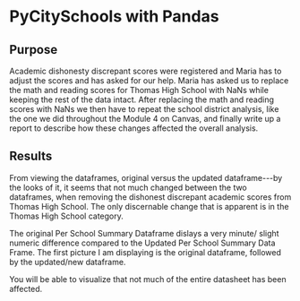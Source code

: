 # PyCitySchools with Pandas

## Purpose
Academic dishonesty discrepant scores were registered and Maria has to adjust the scores and has asked for our help. Maria has asked us to replace the math and reading scores for Thomas High School with NaNs while keeping the rest of the data intact. After replacing the math and reading scores with NaNs we then have to repeat the school district analysis, like the one we did throughout the Module 4 on Canvas, and finally write up a report to describe how these changes affected the overall analysis.

## Results
From viewing the dataframes, original versus the updated dataframe---by the looks of it, it seems that not much changed between the two dataframes, when removing the dishonest discrepant academic scores from Thomas High School. The only discernable change that is apparent is in the Thomas High School category. 

The original Per School Summary Dataframe dislays a very minute/ slight numeric difference compared to the Updated Per School Summary Data Frame. The first picture I am displaying is the original dataframe, followed by the updated/new dataframe. 

You will be able to visualize that not much of the entire datasheet has been affected. 

